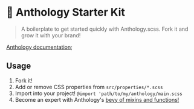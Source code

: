 # 💅 Anthology Starter Kit

> A boilerplate to get started quickly with Anthology.scss. Fork it and grow it with your brand!

[Anthology documentation](https://www.anthology.style);

## Usage

1. Fork it!
2. Add or remove CSS properties from `src/properties/*.scss`
3. Import into your project! `@import 'path/to/my/anthology/main.scss`
4. Become an expert with Anthology's [bevy of mixins and functions!](https://www.anthology.style/basics/getting-started)
